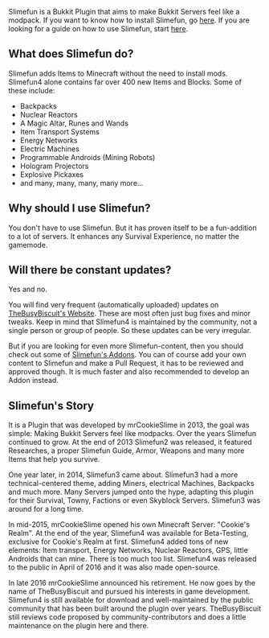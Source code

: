 Slimefun is a Bukkit Plugin that aims to make Bukkit Servers feel like a modpack.
If you want to know how to install Slimefun, go [here](https://github.com/TheBusyBiscuit/Slimefun4/wiki/Installing-Slimefun).
If you are looking for a guide on how to use Slimefun, start [here](https://github.com/TheBusyBiscuit/Slimefun4/wiki/Getting-Started).

## What does Slimefun do?
Slimefun adds Items to Minecraft without the need to install mods.
Slimefun4 alone contains far over 400 new Items and Blocks.
Some of these include:
* Backpacks
* Nuclear Reactors
* A Magic Altar, Runes and Wands
* Item Transport Systems
* Energy Networks
* Electric Machines
* Programmable Androids (Mining Robots)
* Hologram Projectors
* Explosive Pickaxes
* and many, many, many, many more...

## Why should I use Slimefun?
You don't have to use Slimefun.
But it has proven itself to be a fun-addition to a lot of servers.
It enhances any Survival Experience, no matter the gamemode.

## Will there be constant updates?
Yes and no.

You will find very frequent (automatically uploaded) updates on [TheBusyBiscuit's Website](https://thebusybiscuit.github.io/builds/TheBusyBiscuit/Slimefun4/master/).
These are most often just bug fixes and minor tweaks.
Keep in mind that Slimefun4 is maintained by the community, not a single person or group of people.
So these updates can be very irregular.

But if you are looking for even more Slimefun-content, then you should check out some of [Slimefun's Addons](https://github.com/TheBusyBiscuit/Slimefun4/wiki/Addons).
You can of course add your own content to Slimefun and make a Pull Request, it has to be reviewed and approved though.
It is much faster and also recommended to develop an Addon instead.

## Slimefun's Story
It is a Plugin that was developed by mrCookieSlime in 2013, the goal was simple: Making Bukkit Servers feel like modpacks.
Over the years Slimefun continued to grow.
At the end of 2013 Slimefun2 was released, it featured Researches, a proper Slimefun Guide, Armor, Weapons and many more Items that help you survive.

One year later, in 2014, Slimefun3 came about.
Slimefun3 had a more technical-centered theme, adding Miners, electrical Machines, Backpacks and much more.
Many Servers jumped onto the hype, adapting this plugin for their Survival, Towny, Factions or even Skyblock Servers.
Slimefun3 was around for a long time.

In mid-2015, mrCookieSlime opened his own Minecraft Server: "Cookie's Realm".
At the end of the year, Slimefun4 was available for Beta-Testing, exclusive for Cookie's Realm at first.
Slimefun4 added tons of new elements: Item transport, Energy Networks, Nuclear Reactors, GPS, little Androids that can mine.
There is too much too list.
Slimefun4 was released to the public in April of 2016 and it was also made open-source.

In late 2016 mrCookieSlime announced his retirement.
He now goes by the name of TheBusyBiscuit and pursued his interests in game development.
Slimefun4 is still available for download and well-maintained by the public community that has been built around the plugin over years.
TheBusyBiscuit still reviews code proposed by community-contributors and does a little maintenance on the plugin here and there.

